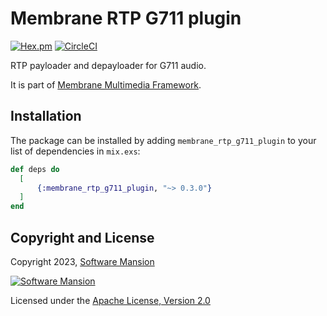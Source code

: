 # Membrane RTP G711 plugin

[![Hex.pm](https://img.shields.io/hexpm/v/membrane_rtp_g711_plugin.svg)](https://hex.pm/packages/membrane_rtp_g711_plugin)
[![CircleCI](https://circleci.com/gh/jellyfish-dev/membrane_rtp_g711_plugin.svg?style=svg)](https://circleci.com/gh/jellyfish-dev/membrane_rtp_g711_plugin)

RTP payloader and depayloader for G711 audio.

It is part of [Membrane Multimedia Framework](https://membrane.stream).

## Installation

The package can be installed by adding `membrane_rtp_g711_plugin` to your list of dependencies in `mix.exs`:

```elixir
def deps do
  [
	  {:membrane_rtp_g711_plugin, "~> 0.3.0"}
  ]
end
```

## Copyright and License

Copyright 2023, [Software Mansion](https://swmansion.com/?utm_source=git&utm_medium=readme&utm_campaign=membrane_rtp_opus_plugin)

[![Software Mansion](https://logo.swmansion.com/logo?color=white&variant=desktop&width=200&tag=membrane-github)](https://swmansion.com/?utm_source=git&utm_medium=readme&utm_campaign=membrane_rtp_opus_plugin)

Licensed under the [Apache License, Version 2.0](LICENSE)

